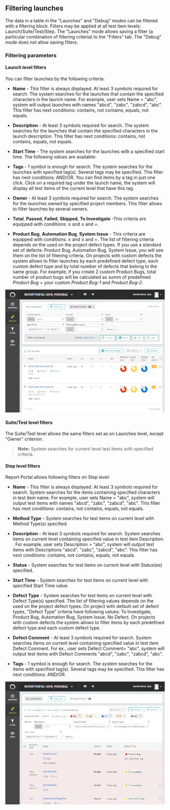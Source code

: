 ## Filtering launches

The data in a table in the "Launches" and "Debug" modes can be filtered with
a filtering block. Filters may be applied at all test item levels:
Launch/Suite/Test/Step. The "Launches" mode allows saving a filter
(a particular combination of filtering criteria) to the "Filters" tab. The
"Debug" mode does not allow saving filters.


### Filtering parameters

#### Launch level filters

You can filter launches by the following criteria:

-   **Name** - This filter is always displayed. At least 3 symbols required for search.
The system searches for the launches that contain the specified characters in
the launch name. For example, user sets Name = "abc", system will output launches with names "abcd",
"zabc", "zabcd", "abc".
This filter has next conditions: contains, not contains, equals, not equals.

-   **Description** - At least 3 symbols required for search.
The system searches for the launches that contain the specified characters in
the launch description.
This filter has next conditions: contains, not contains, equals, not equals.

-   **Start Time** - The system searches for the launches with a specified start time. The following
values are available:

-   **Tags** - 1 symbol is enough for search.
The system searches for the launches with specified tag(s). Several tags may be
specified. This filter has next conditions: AND/OR. You can find items by a tag in just one click. Click on a 
required tag under the
launch name, the system will display all test items of the current level that
have this tag.

-   **Owner** - At least 3 symbols required for search. The system searches for the launches owned by specified 
project members. This filter allows to filter launches by several owners.

-   **Total**, **Passed**, **Failed**, **Skipped**, **To Investigate** -This criteria are equipped with conditions: ≥ 
and ≤ and =.

-   **Product Bug**, **Automation Bug**, **System Issue** - This criteria are equipped with conditions: ≥ and ≤ and =.
The list of filtering criteria depends on the used on the project defect types.
If you use a standard set of defects: Product Bug, Automation Bug, System Issue, you will see them on the list of filtering criteria.
On projects with custom defects the system allows to filter launches by each predefined defect type, each custom defect type and by total number of defects that belong to the same group.
For example, if you create 2 custom Product Bugs, total number of product bugs will be calculated as summ of predefined *Product Bug* + your custom *Product Bug-1* and *Product Bug-2*.

[ ![Image](Images/userGuide/filteringLaunches/launchLevelFilters.png) ](https://youtu.be/Rk5khFVwowI)

#### Suite/Test level filters

The Suite/Test level allows the same filters set as on Launches level, except "Owner" criterion.

>**Note:** System searches for current level test items with specified criteria.

#### Step level filters

Report Portal allows following filters on Step level:

-   **Name** - This filter is always displayed. At least 3 symbols required for search.
System searches for the items containing specified characters in test item name. For example, user sets Name = "abc", system will output test items with names
"abcd", "zabc", "zabcd", "abc".
This filter has next conditions: contains, not contains, equals, not equals.

-   **Method Type** - System searches for test items on current level with Method Type(s) specified.

-   **Description** - At least 3 symbols required for search.
System searches items on current level containing specified value in test item
Description .
For example, user sets Description = "abc", system will output test items with
Descriptions "abcd", "zabc", "zabcd", "abc".
This filter has next conditions: contains, not contains, equals, not equals.

-   **Status** - System searches for test items on current level with Status(es) specified.

-   **Start Time** - System searches for test items on current level with specified Start Time value.

-   **Defect Type** - System searches for test items on current level with Defect Type(s) specified.
The list of filtering values depends on the used on the project defect types.
On project with default set of defect types, "Defect Type" criteria have following values: To Investigate, Product Bug, Automation Bug, System Issue, No Defect.
On projects with custom defects the system allows to filter items by each predefined defect type and each custom defect type.

-   **Defect Comment** - At least 3 symbols required for search.
System searches items on current level containing specified value in test item
Defect Comment.
For ex., user sets Defect Comment= "abc", system will output test items with
Defect Comments "abcd", "zabc", "zabcd", "abc".

-   **Tags** - 1 symbol is enough for search.
The system searches for the items with specified tag(s). Several tags may be
specified. This filter has next conditions: AND/OR.

[ ![Image](Images/userGuide/filteringLaunches/stepLevelFilters.png) ](https://youtu.be/S4aViEIurn4)